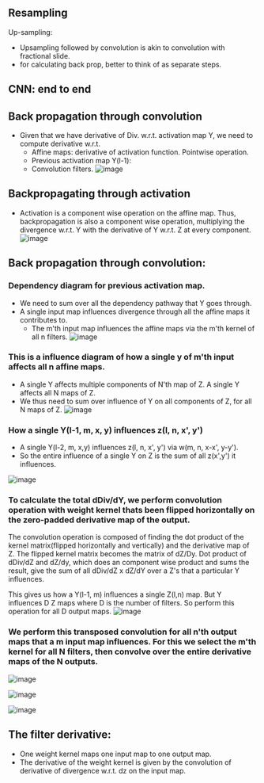 ## Resampling
Up-sampling:
- Upsampling followed by convolution is akin to convolution with fractional slide.
- for calculating back prop, better to think of as separate steps.

## CNN: end to end

## Back propagation through convolution
- Given that we have derivative of Div. w.r.t. activation map Y, we need to compute derivative w.r.t.
	- Affine maps: derivative of activation function. Pointwise operation.
	- Previous activation map Y(l-1): 
	- Convolution filters.
![image](</Images/Pasted image 20240622211858.png>)

## Backpropagating through activation
- Activation is a component wise operation on the affine map. Thus, backpropagation is also a component wise operation, multiplying the divergence w.r.t. Y with the derivative of Y w.r.t. Z at every component. 
![image](</Images/Pasted image 20240622212128.png>)

## Back propagation through convolution: 
### Dependency diagram for previous activation map.
- We need to sum over all the dependency pathway that Y goes through. 
- A single input map influences divergence through all the affine maps it contributes to.
	- The m'th input map influences the affine maps via the m'th kernel of all n filters. 
![image](</Images/Pasted image 20240622213003.png>)
### This is a influence diagram of how a single y of m'th input affects all n affine maps.
- A single Y affects multiple components of N'th map of Z. A single Y affects all N maps of Z. 
- We thus need to sum over influence of Y on all components of Z, for all N maps of Z.
![image](</Images/Pasted image 20240622213441.png>)



### How a single Y(l-1, m, x, y) influences z(l, n, x', y')
- A single Y(l-2, m, x,y) influences z(l, n, x', y') via w(m, n, x-x', y-y').
- So the entire influence of a single Y on Z is the sum of all z(x',y') it influences.

![image](</Images/Pasted image 20240623093616.png>)
### To calculate the total dDiv/dY, we perform convolution operation with weight kernel thats been flipped horizontally on the zero-padded derivative map of the output.
The convolution operation is composed of finding the dot product of the kernel matrix(flipped horizontally and vertically) and the derivative map of Z. The flipped kernel matrix becomes the matrix of dZ/Dy. Dot product of dDiv/dZ and dZ/dy, which does an component wise product and sums the result, give the sum of all dDiv/dZ x dZ/dY over a Z's that a particular Y influences. 

This gives us how a Y(l-1, m) influences a single Z(l,n) map. But Y influences D Z maps where D is the number of filters. So perform this operation for all D output maps. 
![image](</Images/Pasted image 20240624080819.png>)

### We perform this transposed convolution for all n'th output maps that a m input map influences. For this we select the m'th kernel for all N filters, then convolve over the entire derivative maps of the N outputs.


![image](</Images/Pasted image 20240624081633.png>)

![image](</Images/Pasted image 20240624082000.png>)

![image](</Images/Pasted image 20240624082839.png>)
## The filter derivative:
- One weight kernel maps one input map to one output map.
- The derivative of the weight kernel is given by the convolution of derivative of divergence w.r.t. dz on the input map. 